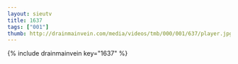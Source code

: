 ```yaml
--- 
layout: sieutv
title: 1637
tags: ["001"]
thumb: http://drainmainvein.com/media/videos/tmb/000/001/637/player.jpg
---
```

{% include drainmainvein key="1637" %} 
